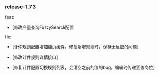 ### release-1.7.3

feat:

- [修改产量查询FuzzySearch配置



fix: 

- [计件规则配置增加翻页缓存。修复新增规则时，保存无反应的问题]
- [修改计件规则详情接口]

- [修复计件配置切换规则列表，会清空之前的值的bug。编辑时传递涵盖岗位]

